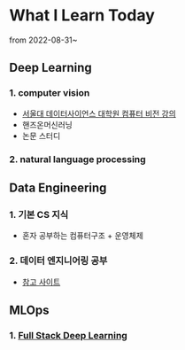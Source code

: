 # What I Learn Today

from 2022-08-31~

## Deep Learning


  ### 1. computer vision
  
   - [서울대 데이터사이언스 대학원 컴퓨터 비전 강의](https://www.youtube.com/playlist?list=PL0E_1UqNACXD5trR4II4ltJ0dBBt0ztTV)
   - 핸즈온머신러닝
   - 논문 스터디
     
     
  ### 2. natural language processing
  


## Data Engineering
  
  
  ### 1. 기본 CS 지식
  - 혼자 공부하는 컴퓨터구조 + 운영체제
  
  
  ### 2. 데이터 엔지니어링 공부
   - [참고 사이트](https://kadensungbincho.tistory.com/14)
  


## MLOps
  
  ### 1. [Full Stack Deep Learning](https://fullstackdeeplearning.com/course/2022/)
